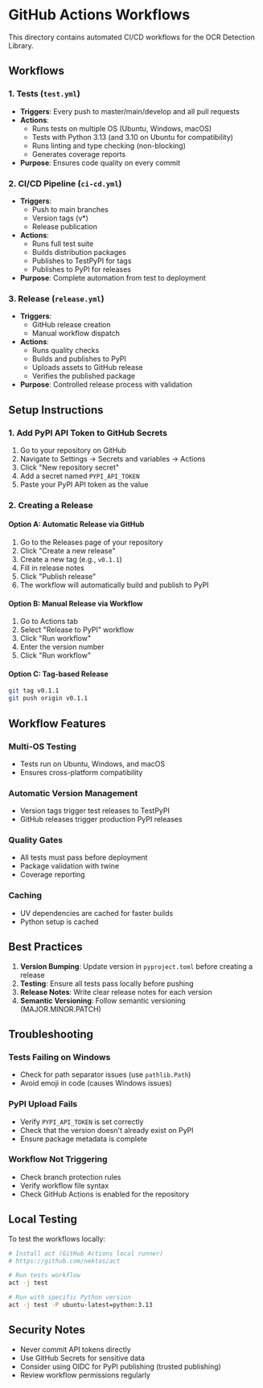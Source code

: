 # GitHub Actions Workflows

This directory contains automated CI/CD workflows for the OCR Detection Library.

## Workflows

### 1. Tests (`test.yml`)
- **Triggers**: Every push to master/main/develop and all pull requests
- **Actions**: 
  - Runs tests on multiple OS (Ubuntu, Windows, macOS)
  - Tests with Python 3.13 (and 3.10 on Ubuntu for compatibility)
  - Runs linting and type checking (non-blocking)
  - Generates coverage reports
- **Purpose**: Ensures code quality on every commit

### 2. CI/CD Pipeline (`ci-cd.yml`)
- **Triggers**: 
  - Push to main branches
  - Version tags (v*)
  - Release publication
- **Actions**:
  - Runs full test suite
  - Builds distribution packages
  - Publishes to TestPyPI for tags
  - Publishes to PyPI for releases
- **Purpose**: Complete automation from test to deployment

### 3. Release (`release.yml`)
- **Triggers**: 
  - GitHub release creation
  - Manual workflow dispatch
- **Actions**:
  - Runs quality checks
  - Builds and publishes to PyPI
  - Uploads assets to GitHub release
  - Verifies the published package
- **Purpose**: Controlled release process with validation

## Setup Instructions

### 1. Add PyPI API Token to GitHub Secrets

1. Go to your repository on GitHub
2. Navigate to Settings → Secrets and variables → Actions
3. Click "New repository secret"
4. Add a secret named `PYPI_API_TOKEN`
5. Paste your PyPI API token as the value

### 2. Creating a Release

#### Option A: Automatic Release via GitHub
1. Go to the Releases page of your repository
2. Click "Create a new release"
3. Create a new tag (e.g., `v0.1.1`)
4. Fill in release notes
5. Click "Publish release"
6. The workflow will automatically build and publish to PyPI

#### Option B: Manual Release via Workflow
1. Go to Actions tab
2. Select "Release to PyPI" workflow
3. Click "Run workflow"
4. Enter the version number
5. Click "Run workflow"

#### Option C: Tag-based Release
```bash
git tag v0.1.1
git push origin v0.1.1
```

## Workflow Features

### Multi-OS Testing
- Tests run on Ubuntu, Windows, and macOS
- Ensures cross-platform compatibility

### Automatic Version Management
- Version tags trigger test releases to TestPyPI
- GitHub releases trigger production PyPI releases

### Quality Gates
- All tests must pass before deployment
- Package validation with twine
- Coverage reporting

### Caching
- UV dependencies are cached for faster builds
- Python setup is cached

## Best Practices

1. **Version Bumping**: Update version in `pyproject.toml` before creating a release
2. **Testing**: Ensure all tests pass locally before pushing
3. **Release Notes**: Write clear release notes for each version
4. **Semantic Versioning**: Follow semantic versioning (MAJOR.MINOR.PATCH)

## Troubleshooting

### Tests Failing on Windows
- Check for path separator issues (use `pathlib.Path`)
- Avoid emoji in code (causes Windows issues)

### PyPI Upload Fails
- Verify `PYPI_API_TOKEN` is set correctly
- Check that the version doesn't already exist on PyPI
- Ensure package metadata is complete

### Workflow Not Triggering
- Check branch protection rules
- Verify workflow file syntax
- Check GitHub Actions is enabled for the repository

## Local Testing

To test the workflows locally:

```bash
# Install act (GitHub Actions local runner)
# https://github.com/nektos/act

# Run tests workflow
act -j test

# Run with specific Python version
act -j test -P ubuntu-latest=python:3.13
```

## Security Notes

- Never commit API tokens directly
- Use GitHub Secrets for sensitive data
- Consider using OIDC for PyPI publishing (trusted publishing)
- Review workflow permissions regularly